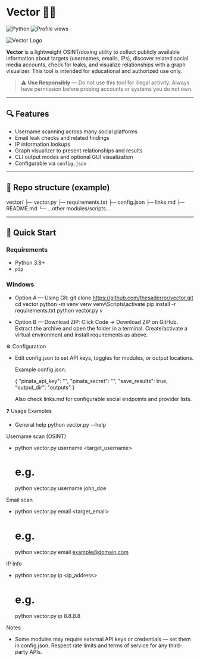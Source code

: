 # Vector 🕵️‍♂️
![Python](https://img.shields.io/badge/python-3670A0?style=for-the-badge&logo=python&logoColor=ffdd54)
![Profile views](https://komarev.com/ghpvc/?username=thesaderror&color=brightgreen)

![Vector Logo](https://media.discordapp.net/attachments/1028720953515057162/1028914619219181609/vector.png)

**Vector** is a lightweight OSINT/doxing utility to collect publicly available information about targets (usernames, emails, IPs), discover related social media accounts, check for leaks, and visualize relationships with a graph visualizer. This tool is intended for educational and authorized use only.

> ⚠️ **Use Responsibly** — Do not use this tool for illegal activity. Always have permission before probing accounts or systems you do not own.

---

## 🔍 Features
- Username scanning across many social platforms
- Email leak checks and related findings
- IP information lookups
- Graph visualizer to present relationships and results
- CLI output modes and optional GUI visualization
- Configurable via `config.json`

---

## 📁 Repo structure (example)
vector/
├─ vector.py
├─ requirements.txt
├─ config.json
├─ links.md
├─ README.md
└─ ...other modules/scripts...


---

## 🚀 Quick Start

### Requirements
- Python 3.8+
- `pip`

### Windows
- Option A — Using Git:
  git clone https://github.com/thesaderror/vector.git
  cd vector
  python -m venv venv
  venv\Scripts\activate
  pip install -r requirements.txt
  python vector.py v

- Option B — Download ZIP:
  Click Code → Download ZIP on GitHub.
  Extract the archive and open the folder in a terminal.
  Create/activate a virtual environment and install requirements as above.

⚙️ Configuration
- Edit config.json to set API keys, toggles for modules, or output locations.

  Example config.json:

  {
    "pinata_api_key": "",
    "pinata_secret": "",
    "save_results": true,
    "output_dir": "outputs"
  }


  Also check links.md for configurable social endpoints and provider lists.

❓ Usage Examples
- General help
  python vector.py --help

Username scan (OSINT)
- python vector.py username <target_username>
  # e.g.
  python vector.py username john_doe

Email scan
- python vector.py email <target_email>
  # e.g.
  python vector.py email example@domain.com

IP Info
- python vector.py ip <ip_address>
  # e.g.
  python vector.py ip 8.8.8.8

Notes
- Some modules may require external API keys or credentials — set them in config.json.
  Respect rate limits and terms of service for any third-party APIs.









